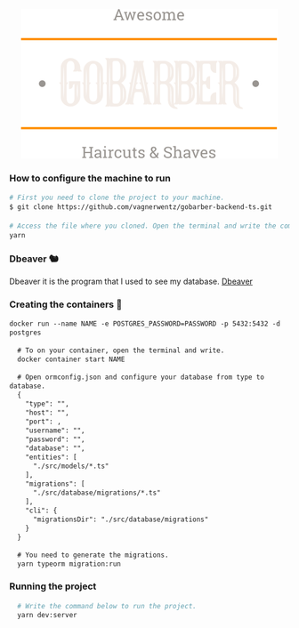 <div align="center">
  <img src="https://github.com/vagnerwentz/gobarber-backend-ts/blob/master/.github/logo.svg" alt="Logo" />
</div>


### How to configure the machine to run 
```bash
# First you need to clone the project to your machine.
$ git clone https://github.com/vagnerwentz/gobarber-backend-ts.git

# Access the file where you cloned. Open the terminal and write the command below to install de packages.
yarn
```

### Dbeaver 🐿️
Dbeaver it is the program that I used to see my database.
[Dbeaver](https://dbeaver.io/)

### Creating the containers 🐋
```
docker run --name NAME -e POSTGRES_PASSWORD=PASSWORD -p 5432:5432 -d postgres

  # To on your container, open the terminal and write.
  docker container start NAME

  # Open ormconfig.json and configure your database from type to database.
  {
    "type": "",
    "host": "",
    "port": ,
    "username": "",
    "password": "",
    "database": "",
    "entities": [
      "./src/models/*.ts"
    ],
    "migrations": [
      "./src/database/migrations/*.ts"
    ],
    "cli": {
      "migrationsDir": "./src/database/migrations"
    }
  }

  # You need to generate the migrations.
  yarn typeorm migration:run
```

### Running the project
```bash
  # Write the command below to run the project.
  yarn dev:server
```
